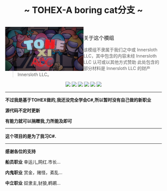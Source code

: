 
<h1 align="center">~ TOHEX-A boring cat分支 ~</h1>

<br>

<img align="left" alt="Cover" src="Resources/Images/TOHE-BG.jpg" width="50%" height="auto" /> 

<p align="right">
  
> ### 关于这个模组
>
> 该模组不隶属于我们之中或 Innersloth LLC，其中包含的内容未经 Innersloth LLC 认可或以其他方式赞助 此处包含的部分材料是 Innersloth LLC 的财产  Innersloth LLC。
>

<p align="center">
<a href="https://gitee.com/a-bor-cat/tohex-abc" target="_blank"><img src="https://img.shields.io/badge/Gitee%20-%231DA1F2.svg?&style=for-the-badge&logo=gitee&logoColor=white&color=FFA500"/></a>
<a href="https://gitee.com/a-bor-cat/tohex-abc/releases/" target="_blank"><img src="https://img.shields.io/badge/Gitee获取新版本%20-%231DA1F2.svg?&style=for-the-badge&logo=gitee&logoColor=white&color=FFA500"/></a>
<a href="https://github.com/AboringCat/TOHEX-ABC" target="_blank"><img src="https://img.shields.io/badge/GitHub%20-%231DA1F2.svg?&style=for-the-badge&logo=github&logoColor=white&color=000000"/></a>
<a href="https://github.com/AboringCat/TOHEX-ABC/releases" target="_blank"><img src="https://img.shields.io/badge/GitHubReleases%20-%231DA1F2.svg?&style=for-the-badge&logo=github&logoColor=white&color=000000"/></a>
<a href="https://discord.gg/WKYdzxKhNm" target="_blank"><img src="https://img.shields.io/badge/Discord%20-%231DA1F2.svg?&style=for-the-badge&logo=discord&logoColor=white&color=4169E1"/></a>
<a href="http://qm.qq.com/cgi-bin/qm/qr?_wv=1027&k=92p_Sv_eLa544FWS83251lPQxpok_i2s&authKey=e918u6eWXT9x2kVo88PPMdEIzg3wZARl0duYhLke9DKhLwujwsmcTKpovM8X01l%2B&noverify=0&group_code=680951911" target="_blank"><img src="https://img.shields.io/badge/QQ%20-%231DA1F2.svg?&style=for-the-badge&logo=TencentQQ&logoColor=white&color=FFFFFF"/></a>
</p>


---

**不过我是基于TOHEX做的,我还没完全学会C#,所以暂时没有自己做的新职业**


**源代码不定时更新**


**有能力就可以捐赠我,力所能及即可**






---

**这个项目的是为了我习C#.**

---

**感谢各位的支持**



**船员职业**
幸运儿,网红.市长...

**内鬼职业**
赏金，赌怪，紊乱...

**中立职业**
奴隶主,豺狼,鹈鹕...
